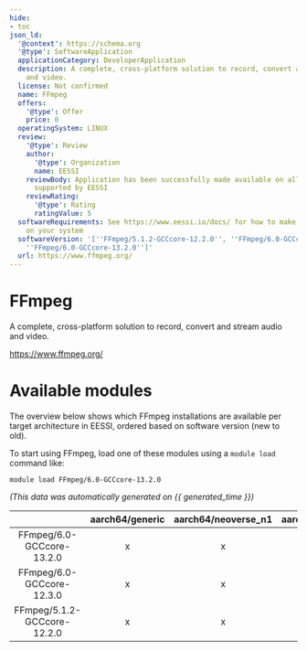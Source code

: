 ```yaml
---
hide:
- toc
json_ld:
  '@context': https://schema.org
  '@type': SoftwareApplication
  applicationCategory: DeveloperApplication
  description: A complete, cross-platform solution to record, convert and stream audio
    and video.
  license: Not confirmed
  name: FFmpeg
  offers:
    '@type': Offer
    price: 0
  operatingSystem: LINUX
  review:
    '@type': Review
    author:
      '@type': Organization
      name: EESSI
    reviewBody: Application has been successfully made available on all architectures
      supported by EESSI
    reviewRating:
      '@type': Rating
      ratingValue: 5
  softwareRequirements: See https://www.eessi.io/docs/ for how to make EESSI available
    on your system
  softwareVersion: '[''FFmpeg/5.1.2-GCCcore-12.2.0'', ''FFmpeg/6.0-GCCcore-12.3.0'',
    ''FFmpeg/6.0-GCCcore-13.2.0'']'
  url: https://www.ffmpeg.org/
---
```


FFmpeg
======


A complete, cross-platform solution to record, convert and stream audio and video.

https://www.ffmpeg.org/
# Available modules


The overview below shows which FFmpeg installations are available per target architecture in EESSI, ordered based on software version (new to old).

To start using FFmpeg, load one of these modules using a `module load` command like:

```shell
module load FFmpeg/6.0-GCCcore-13.2.0
```

*(This data was automatically generated on {{ generated_time }})*  

| |aarch64/generic|aarch64/neoverse_n1|aarch64/neoverse_v1|aarch64/nvidia/grace|x86_64/generic|x86_64/amd/zen2|x86_64/amd/zen3|x86_64/amd/zen4|x86_64/intel/cascadelake|x86_64/intel/haswell|x86_64/intel/icelake|x86_64/intel/sapphirerapids|x86_64/intel/skylake_avx512|
| :---: | :---: | :---: | :---: | :---: | :---: | :---: | :---: | :---: | :---: | :---: | :---: | :---: | :---: |
|FFmpeg/6.0-GCCcore-13.2.0|x|x|x|x|x|x|x|x|x|x|x|x|x|
|FFmpeg/6.0-GCCcore-12.3.0|x|x|x|x|x|x|x|x|x|x|x|x|x|
|FFmpeg/5.1.2-GCCcore-12.2.0|x|x|x|x|x|x|x|x|x|x|x|x|x|
